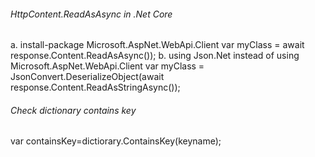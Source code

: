 ###### HttpContent.ReadAsAsync in .Net Core
a. install-package Microsoft.AspNet.WebApi.Client
var myClass = await response.Content.ReadAsAsync<MyClass>());
b. using Json.Net instead of using Microsoft.AspNet.WebApi.Client
var myClass = JsonConvert.DeserializeObject<MyClass>(await response.Content.ReadAsStringAsync());

###### Check dictionary contains key
var containsKey=dictiorary.ContainsKey(keyname);

